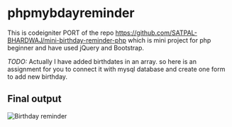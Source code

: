 # phpmybdayreminder
This is codeigniter PORT of the repo https://github.com/SATPAL-BHARDWAJ/mini-birthday-reminder-php which is mini project for php beginner and have used jQuery and Bootstrap.

*TODO:* Actually I have added birthdates in an array. so here is an assignment for you to connect it with mysql database and create one form to add new birthday.

## Final output 

![Birthday reminder](./birthday-reminder.png)
